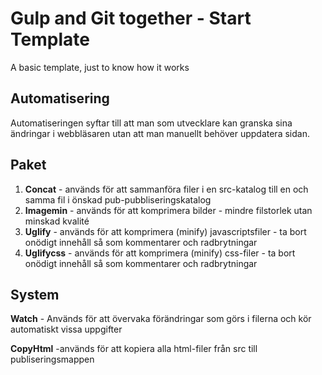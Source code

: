 # Gulp and Git together - Start Template
A basic template, just to know how it works

## Automatisering
Automatiseringen syftar till att man som utvecklare kan granska sina ändringar i webbläsaren utan att man manuellt behöver uppdatera sidan. 

## Paket

1. **Concat** - används för att sammanföra filer i en src-katalog till en och samma fil i önskad pub-pubbliseringskatalog
2. **Imagemin** - används för att komprimera bilder - mindre filstorlek utan minskad kvalité 
3. **Uglify** - används för att komprimera (minify) javascriptsfiler - ta bort onödigt innehåll så som kommentarer och radbrytningar 
1. **Uglifycss** - används för att komprimera (minify) css-filer - ta bort onödigt innehåll så som kommentarer och radbrytningar 

## System
**Watch** - Används för att övervaka förändringar som görs i filerna och kör automatiskt vissa uppgifter


**CopyHtml** -används för att kopiera alla html-filer från src till publiseringsmappen


